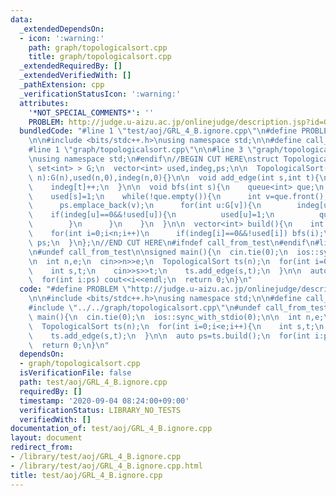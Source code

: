 ```yaml
---
data:
  _extendedDependsOn:
  - icon: ':warning:'
    path: graph/topologicalsort.cpp
    title: graph/topologicalsort.cpp
  _extendedRequiredBy: []
  _extendedVerifiedWith: []
  _pathExtension: cpp
  _verificationStatusIcon: ':warning:'
  attributes:
    '*NOT_SPECIAL_COMMENTS*': ''
    PROBLEM: http://judge.u-aizu.ac.jp/onlinejudge/description.jsp?id=GRL_4_B
  bundledCode: "#line 1 \"test/aoj/GRL_4_B.ignore.cpp\"\n#define PROBLEM \"http://judge.u-aizu.ac.jp/onlinejudge/description.jsp?id=GRL_4_B\"\
    \n\n#include <bits/stdc++.h>\nusing namespace std;\n\n#define call_from_test\n\
    #line 1 \"graph/topologicalsort.cpp\"\n\n#line 3 \"graph/topologicalsort.cpp\"\
    \nusing namespace std;\n#endif\n//BEGIN CUT HERE\nstruct TopologicalSort{\n  vector<\
    \ set<int> > G;\n  vector<int> used,indeg,ps;\n\n  TopologicalSort(){}\n  TopologicalSort(int\
    \ n):G(n),used(n,0),indeg(n,0){}\n\n  void add_edge(int s,int t){\n    G[s].emplace(t);\n\
    \    indeg[t]++;\n  }\n\n  void bfs(int s){\n    queue<int> que;\n    que.emplace(s);\n\
    \    used[s]=1;\n    while(!que.empty()){\n      int v=que.front();que.pop();\n\
    \      ps.emplace_back(v);\n      for(int u:G[v]){\n        indeg[u]--;\n    \
    \    if(indeg[u]==0&&!used[u]){\n          used[u]=1;\n          que.emplace(u);\n\
    \        }\n      }\n    }\n  }\n\n  vector<int> build(){\n    int n=G.size();\n\
    \    for(int i=0;i<n;i++)\n      if(indeg[i]==0&&!used[i]) bfs(i);\n    return\
    \ ps;\n  }\n};\n//END CUT HERE\n#ifndef call_from_test\n#endif\n#line 8 \"test/aoj/GRL_4_B.ignore.cpp\"\
    \n#undef call_from_test\n\nsigned main(){\n  cin.tie(0);\n  ios::sync_with_stdio(0);\n\
    \n  int n,e;\n  cin>>n>>e;\n  TopologicalSort ts(n);\n  for(int i=0;i<e;i++){\n\
    \    int s,t;\n    cin>>s>>t;\n    ts.add_edge(s,t);\n  }\n\n  auto ps=ts.build();\n\
    \  for(int i:ps) cout<<i<<endl;\n  return 0;\n}\n"
  code: "#define PROBLEM \"http://judge.u-aizu.ac.jp/onlinejudge/description.jsp?id=GRL_4_B\"\
    \n\n#include <bits/stdc++.h>\nusing namespace std;\n\n#define call_from_test\n\
    #include \"../../graph/topologicalsort.cpp\"\n#undef call_from_test\n\nsigned\
    \ main(){\n  cin.tie(0);\n  ios::sync_with_stdio(0);\n\n  int n,e;\n  cin>>n>>e;\n\
    \  TopologicalSort ts(n);\n  for(int i=0;i<e;i++){\n    int s,t;\n    cin>>s>>t;\n\
    \    ts.add_edge(s,t);\n  }\n\n  auto ps=ts.build();\n  for(int i:ps) cout<<i<<endl;\n\
    \  return 0;\n}\n"
  dependsOn:
  - graph/topologicalsort.cpp
  isVerificationFile: false
  path: test/aoj/GRL_4_B.ignore.cpp
  requiredBy: []
  timestamp: '2020-09-04 08:24:00+09:00'
  verificationStatus: LIBRARY_NO_TESTS
  verifiedWith: []
documentation_of: test/aoj/GRL_4_B.ignore.cpp
layout: document
redirect_from:
- /library/test/aoj/GRL_4_B.ignore.cpp
- /library/test/aoj/GRL_4_B.ignore.cpp.html
title: test/aoj/GRL_4_B.ignore.cpp
---
```

